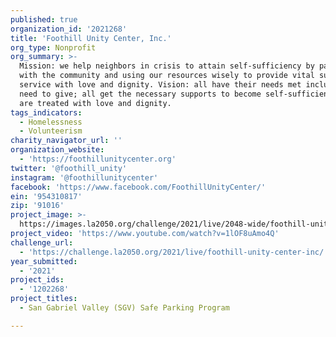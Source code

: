 ```yaml
---
published: true
organization_id: '2021268'
title: 'Foothill Unity Center, Inc.'
org_type: Nonprofit
org_summary: >-
  Mission: we help neighbors in crisis to attain self-sufficiency by partnering
  with the community and using our resources wisely to provide vital support
  service with love and dignity. Vision: all have their needs met including the
  need to give; all get the necessary supports to become self-sufficient; all
  are treated with love and dignity.
tags_indicators:
  - Homelessness
  - Volunteerism
charity_navigator_url: ''
organization_website:
  - 'https://foothillunitycenter.org'
twitter: '@foothill_unity'
instagram: '@foothillunitycenter'
facebook: 'https://www.facebook.com/FoothillUnityCenter/'
ein: '954310817'
zip: '91016'
project_image: >-
  https://images.la2050.org/challenge/2021/live/2048-wide/foothill-unity-center-inc.jpg
project_video: 'https://www.youtube.com/watch?v=1lOF8uAmo4Q'
challenge_url:
  - 'https://challenge.la2050.org/2021/live/foothill-unity-center-inc/'
year_submitted:
  - '2021'
project_ids:
  - '1202268'
project_titles:
  - San Gabriel Valley (SGV) Safe Parking Program

---
```

